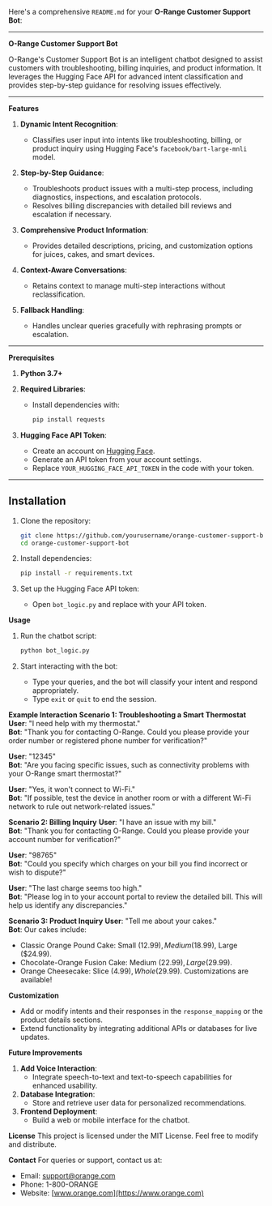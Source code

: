 Here's a comprehensive `README.md` for your **O-Range Customer Support Bot**:

---

**O-Range Customer Support Bot**

O-Range's Customer Support Bot is an intelligent chatbot designed to assist customers with troubleshooting, billing inquiries, and product information. It leverages the Hugging Face API for advanced intent classification and provides step-by-step guidance for resolving issues effectively.

---

**Features**
1. **Dynamic Intent Recognition**:
   - Classifies user input into intents like troubleshooting, billing, or product inquiry using Hugging Face's `facebook/bart-large-mnli` model.

2. **Step-by-Step Guidance**:
   - Troubleshoots product issues with a multi-step process, including diagnostics, inspections, and escalation protocols.
   - Resolves billing discrepancies with detailed bill reviews and escalation if necessary.

3. **Comprehensive Product Information**:
   - Provides detailed descriptions, pricing, and customization options for juices, cakes, and smart devices.

4. **Context-Aware Conversations**:
   - Retains context to manage multi-step interactions without reclassification.

5. **Fallback Handling**:
   - Handles unclear queries gracefully with rephrasing prompts or escalation.

---

**Prerequisites**
1. **Python 3.7+**
2. **Required Libraries**:
   - Install dependencies with:
     ```bash
     pip install requests
     ```

3. **Hugging Face API Token**:
   - Create an account on [Hugging Face](https://huggingface.co/).
   - Generate an API token from your account settings.
   - Replace `YOUR_HUGGING_FACE_API_TOKEN` in the code with your token.

---

## **Installation**
1. Clone the repository:
   ```bash
   git clone https://github.com/yourusername/orange-customer-support-bot.git
   cd orange-customer-support-bot
   ```

2. Install dependencies:
   ```bash
   pip install -r requirements.txt
   ```

3. Set up the Hugging Face API token:
   - Open `bot_logic.py` and replace with your API token.

**Usage**
1. Run the chatbot script:
   ```bash
   python bot_logic.py
   ```

2. Start interacting with the bot:
   - Type your queries, and the bot will classify your intent and respond appropriately.
   - Type `exit` or `quit` to end the session.

**Example Interaction**
**Scenario 1: Troubleshooting a Smart Thermostat**
**User**: "I need help with my thermostat."  
**Bot**: "Thank you for contacting O-Range. Could you please provide your order number or registered phone number for verification?"

**User**: "12345"  
**Bot**: "Are you facing specific issues, such as connectivity problems with your O-Range smart thermostat?"

**User**: "Yes, it won't connect to Wi-Fi."  
**Bot**: "If possible, test the device in another room or with a different Wi-Fi network to rule out network-related issues."

**Scenario 2: Billing Inquiry**
**User**: "I have an issue with my bill."  
**Bot**: "Thank you for contacting O-Range. Could you please provide your account number for verification?"

**User**: "98765"  
**Bot**: "Could you specify which charges on your bill you find incorrect or wish to dispute?"

**User**: "The last charge seems too high."  
**Bot**: "Please log in to your account portal to review the detailed bill. This will help us identify any discrepancies."

**Scenario 3: Product Inquiry**
**User**: "Tell me about your cakes."  
**Bot**:
Our cakes include:
- Classic Orange Pound Cake: Small ($12.99), Medium ($18.99), Large ($24.99).
- Chocolate-Orange Fusion Cake: Medium ($22.99), Large ($29.99).
- Orange Cheesecake: Slice ($4.99), Whole ($29.99).
Customizations are available!

**Customization**
- Add or modify intents and their responses in the `response_mapping` or the product details sections.
- Extend functionality by integrating additional APIs or databases for live updates.


**Future Improvements**
1. **Add Voice Interaction**:
   - Integrate speech-to-text and text-to-speech capabilities for enhanced usability.
2. **Database Integration**:
   - Store and retrieve user data for personalized recommendations.
3. **Frontend Deployment**:
   - Build a web or mobile interface for the chatbot.

**License**
This project is licensed under the MIT License. Feel free to modify and distribute.

**Contact**
For queries or support, contact us at:
- Email: support@orange.com
- Phone: 1-800-ORANGE
- Website: [www.orange.com](https://www.orange.com)
